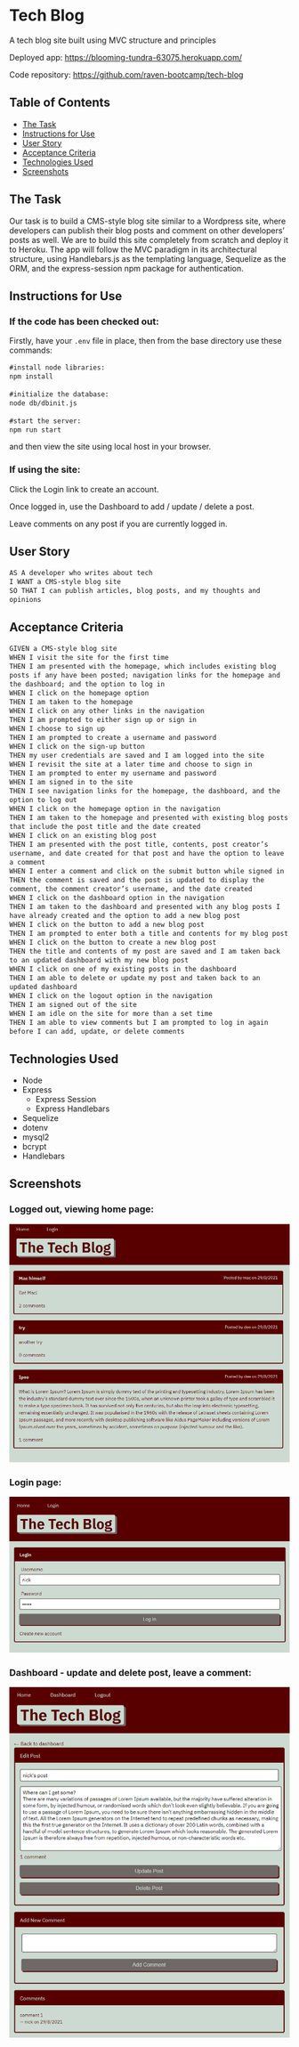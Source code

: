# Tech Blog
A tech blog site built using MVC structure and principles

Deployed app: https://blooming-tundra-63075.herokuapp.com/

Code repository: https://github.com/raven-bootcamp/tech-blog

## Table of Contents
- [The Task](#the-task)
- [Instructions for Use](#instructions-for-use)
- [User Story](#user-story)
- [Acceptance Criteria](#acceptance-criteria)
- [Technologies Used](#technologies-used)
- [Screenshots](#screenshots)

## The Task
Our task is to build a CMS-style blog site similar to a Wordpress site, where developers can publish their blog posts and comment on other developers’ posts as well. We are to build this site completely from scratch and deploy it to Heroku. The app will follow the MVC paradigm in its architectural structure, using Handlebars.js as the templating language, Sequelize as the ORM, and the express-session npm package for authentication.
## Instructions for Use
### If the code has been checked out:
Firstly, have your `.env` file in place, then from the base directory use these commands:
```shell
#install node libraries:
npm install

#initialize the database:
node db/dbinit.js

#start the server:
npm run start
```
and then view the site using local host in your browser.

### If using the site:
Click the Login link to create an account.

Once logged in, use the Dashboard to add / update / delete a post.

Leave comments on any post if you are currently logged in.
## User Story
```
AS A developer who writes about tech
I WANT a CMS-style blog site
SO THAT I can publish articles, blog posts, and my thoughts and opinions
```
## Acceptance Criteria
```
GIVEN a CMS-style blog site
WHEN I visit the site for the first time
THEN I am presented with the homepage, which includes existing blog posts if any have been posted; navigation links for the homepage and the dashboard; and the option to log in
WHEN I click on the homepage option
THEN I am taken to the homepage
WHEN I click on any other links in the navigation
THEN I am prompted to either sign up or sign in
WHEN I choose to sign up
THEN I am prompted to create a username and password
WHEN I click on the sign-up button
THEN my user credentials are saved and I am logged into the site
WHEN I revisit the site at a later time and choose to sign in
THEN I am prompted to enter my username and password
WHEN I am signed in to the site
THEN I see navigation links for the homepage, the dashboard, and the option to log out
WHEN I click on the homepage option in the navigation
THEN I am taken to the homepage and presented with existing blog posts that include the post title and the date created
WHEN I click on an existing blog post
THEN I am presented with the post title, contents, post creator’s username, and date created for that post and have the option to leave a comment
WHEN I enter a comment and click on the submit button while signed in
THEN the comment is saved and the post is updated to display the comment, the comment creator’s username, and the date created
WHEN I click on the dashboard option in the navigation
THEN I am taken to the dashboard and presented with any blog posts I have already created and the option to add a new blog post
WHEN I click on the button to add a new blog post
THEN I am prompted to enter both a title and contents for my blog post
WHEN I click on the button to create a new blog post
THEN the title and contents of my post are saved and I am taken back to an updated dashboard with my new blog post
WHEN I click on one of my existing posts in the dashboard
THEN I am able to delete or update my post and taken back to an updated dashboard
WHEN I click on the logout option in the navigation
THEN I am signed out of the site
WHEN I am idle on the site for more than a set time
THEN I am able to view comments but I am prompted to log in again before I can add, update, or delete comments
```
## Technologies Used
- Node
- Express
    - Express Session
    - Express Handlebars
- Sequelize
- dotenv
- mysql2
- bcrypt
- Handlebars
## Screenshots 
### Logged out, viewing home page:
![image](assets/home-loggedout.png)

### Login page:
![image](assets/login-page.png)

### Dashboard - update and delete post, leave a comment:
![image](assets/dashboard.png)